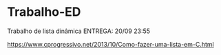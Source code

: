 # Trabalho-ED
Trabalho de lista dinâmica
ENTREGA: 20/09 23:55

https://www.cprogressivo.net/2013/10/Como-fazer-uma-lista-em-C.html

